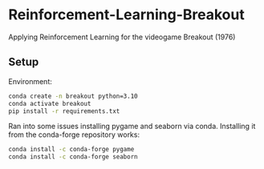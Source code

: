 # Reinforcement-Learning-Breakout
Applying Reinforcement Learning for the videogame Breakout (1976)

## Setup
Environment:

```bash 
conda create -n breakout python=3.10
conda activate breakout
pip install -r requirements.txt
```

Ran into some issues installing pygame and seaborn via conda. Installing it from the conda-forge repository works: 

```bash
conda install -c conda-forge pygame
conda install -c conda-forge seaborn
```